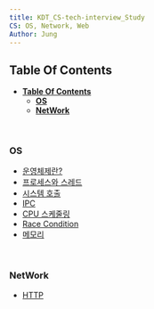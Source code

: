 ```yaml
---
title: KDT_CS-tech-interview_Study
CS: OS, Network, Web
Author: Jung
---
```


## **Table Of Contents**

- [**Table Of Contents**](#table-of-contents)
  - [**OS**](#os)
  - [**NetWork**](#network)

</br>

### **OS**

- [운영체제란?](./os/doc/os.md)
- [프로세스와 스레드](./os/doc/process_thread.md)
- [시스템 호출](./os/doc/process_thread.md)
- [IPC](./os/doc/ipc.md)
- [CPU 스케줄링](./os/doc/scheduling.md)
- [Race Condition](./os/doc/race_condtion.md)
- [메모리](./os/doc/memory.md)

</br>

### **NetWork**

- [HTTP](./network/doc/http.md)
